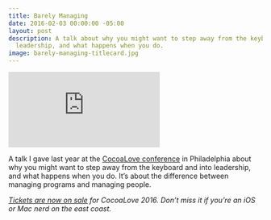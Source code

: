 ```yaml
---
title: Barely Managing
date: 2016-02-03 00:00:00 -05:00
layout: post
description: A talk about why you might want to step away from the keyboard and into
  leadership, and what happens when you do.
image: barely-managing-titlecard.jpg
---
```


<p><div class='embed-container'><iframe src='https://player.vimeo.com/video/153709318?title=0&byline=0&portrait=0' frameborder='0' webkitAllowFullScreen mozallowfullscreen allowFullScreen></iframe></div></p>


A talk I gave last year at the [CocoaLove conference](http://cocoalove.org) in Philadelphia about why you might want to step away from the keyboard and into leadership, and what happens when you do. It’s about the difference between managing programs and managing people.

*[Tickets are now on sale](https://ti.to/cocoalove/2016) for CocoaLove 2016. Don’t miss it if you’re an iOS or Mac nerd on the east coast.*
